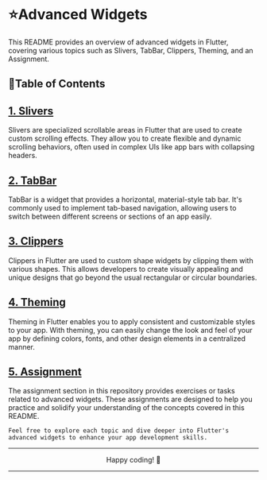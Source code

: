 
 
 # ⭐Advanced Widgets

This README provides an overview of advanced widgets in Flutter, covering various topics such as Slivers, TabBar, Clippers, Theming, and an Assignment. 

## 🔗Table of Contents

## [1. Slivers](https://github.com/Arpitaagupta/Flutter-Basics/blob/main/Advanced%20Widgets/slivers/lib/main.dart)
Slivers are specialized scrollable areas in Flutter that are used to create custom scrolling effects. They allow you to create flexible and dynamic scrolling behaviors, often used in complex UIs like app bars with collapsing headers.

## [2. TabBar](https://github.com/Arpitaagupta/Flutter-Basics/blob/main/Advanced%20Widgets/tab_bar/lib/main.dart)
TabBar is a widget that provides a horizontal, material-style tab bar. It's commonly used to implement tab-based navigation, allowing users to switch between different screens or sections of an app easily.

## [3. Clippers](https://github.com/Arpitaagupta/Flutter-Basics/blob/main/Advanced%20Widgets/clippers/lib/main.dart)
Clippers in Flutter are used to custom shape widgets by clipping them with various shapes. This allows developers to create visually appealing and unique designs that go beyond the usual rectangular or circular boundaries.

## [4. Theming](https://github.com/Arpitaagupta/Flutter-Basics/blob/main/Advanced%20Widgets/theming/lib/main.dart)
Theming in Flutter enables you to apply consistent and customizable styles to your app. With theming, you can easily change the look and feel of your app by defining colors, fonts, and other design elements in a centralized manner.

## [5. Assignment](#advanced-widgets-level-up-your-ui)
The assignment section in this repository provides exercises or tasks related to advanced widgets. These assignments are designed to help you practice and solidify your understanding of the concepts covered in this README.

`Feel free to explore each topic and dive deeper into Flutter's advanced widgets to enhance your app development skills.`


<hr>
<p align="center">
Happy coding! 🚀
<hr>
</p>
